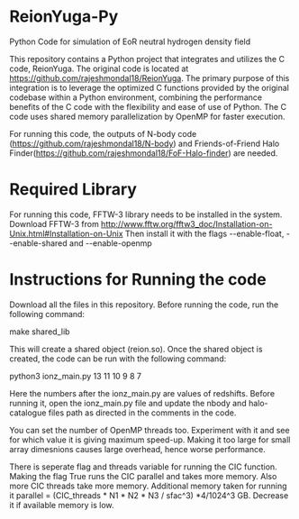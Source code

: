 # ReionYuga-Py
Python Code for simulation of EoR neutral hydrogen density field

This repository contains a Python project that integrates and utilizes the C code, ReionYuga.
The original code is located at https://github.com/rajeshmondal18/ReionYuga.
The primary purpose of this integration is to leverage the optimized C functions provided by the original codebase within a Python environment, combining the performance benefits of the C code with the flexibility and ease of use of Python. The C code uses shared memory parallelization by OpenMP for faster execution.  

For running this code, the outputs of N-body code (https://github.com/rajeshmondal18/N-body) and Friends-of-Friend Halo Finder(https://github.com/rajeshmondal18/FoF-Halo-finder) are needed.

# Required Library
For running this code, FFTW-3 library needs to be installed in the system. 
Download FFTW-3 from http://www.fftw.org/fftw3_doc/Installation-on-Unix.html#Installation-on-Unix
Then install it with the flags --enable-float, --enable-shared and --enable-openmp


# Instructions for Running the code
Download all the files in this repository. Before running the code, run the following command:

make shared_lib

This will create a shared object (reion.so). Once the shared object is created, the code can be run with the following command:

python3 ionz_main.py 13 11 10 9 8 7

Here the numbers after the ionz_main.py are values of redshifts. Before running it, open the ionz_main.py file and update the nbody and halo-catalogue files path as directed in the comments in the code.

You can set the number of OpenMP threads too. Experiment with it and see for which value it is giving maximum speed-up. Making it too large for small array dimesnions causes large overhead, hence worse performance.

There is seperate flag and threads variable for running the CIC function. Making the flag True runs the CIC parallel and takes more memory. Also more CIC threads take more memory. Additional memory taken for running it parallel = (CIC_threads * N1 * N2 * N3 / sfac^3) *4/1024^3 GB. Decrease it if available memory is low. 


